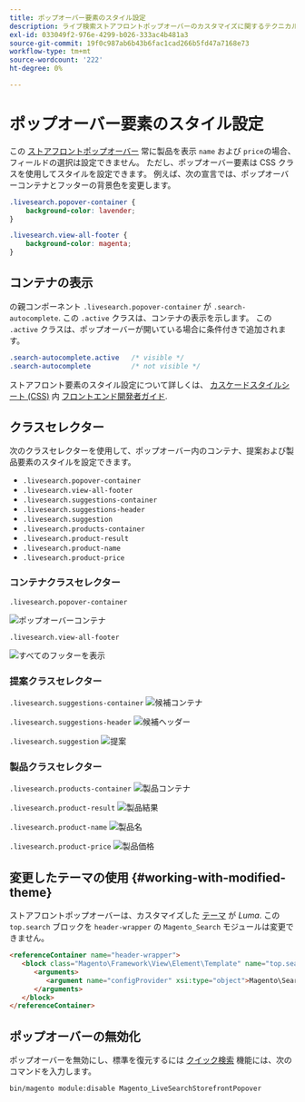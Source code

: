 ```yaml
---
title: ポップオーバー要素のスタイル設定
description: ライブ検索ストアフロントポップオーバーのカスタマイズに関するテクニカルノート。
exl-id: 033049f2-976e-4299-b026-333ac4b481a3
source-git-commit: 19f0c987ab6b43b6fac1cad266b5fd47a7168e73
workflow-type: tm+mt
source-wordcount: '222'
ht-degree: 0%

---
```


# ポップオーバー要素のスタイル設定

この [ストアフロントポップオーバー](storefront-popover.md) 常に製品を表示 `name` および `price`の場合、フィールドの選択は設定できません。 ただし、ポップオーバー要素は CSS クラスを使用してスタイルを設定できます。 例えば、次の宣言では、ポップオーバーコンテナとフッターの背景色を変更します。

```css
.livesearch.popover-container {
    background-color: lavender;
}

.livesearch.view-all-footer {
    background-color: magenta;
}
```

## コンテナの表示

の親コンポーネント `.livesearch.popover-container` が `.search-autocomplete`.  この `.active` クラスは、コンテナの表示を示します。 この `.active` クラスは、ポップオーバーが開いている場合に条件付きで追加されます。

```css
.search-autocomplete.active   /* visible */
.search-autocomplete          /* not visible */
```

ストアフロント要素のスタイル設定について詳しくは、 [カスケードスタイルシート (CSS)](https://devdocs.magento.com/guides/v2.4/frontend-dev-guide/css-topics/css-overview.html) 内 [フロントエンド開発者ガイド](https://devdocs.magento.com/guides/v2.4/frontend-dev-guide/bk-frontend-dev-guide.html).

## クラスセレクター

次のクラスセレクターを使用して、ポップオーバー内のコンテナ、提案および製品要素のスタイルを設定できます。

* `.livesearch.popover-container`
* `.livesearch.view-all-footer`
* `.livesearch.suggestions-container`
* `.livesearch.suggestions-header`
* `.livesearch.suggestion`
* `.livesearch.products-container`
* `.livesearch.product-result`
* `.livesearch.product-name`
* `.livesearch.product-price`

### コンテナクラスセレクター

`.livesearch.popover-container`

![ポップオーバーコンテナ](assets/livesearch-popover-container.png)

`.livesearch.view-all-footer`

![すべてのフッターを表示](assets/livesearch-view-all-footer.png)

### 提案クラスセレクター

`.livesearch.suggestions-container`
![候補コンテナ](assets/livesearch-suggestions-container.png)

`.livesearch.suggestions-header`
![候補ヘッダー](assets/livesearch-suggestions-header.png)

`.livesearch.suggestion`
![提案](assets/livesearch-suggestion.png)

### 製品クラスセレクター

`.livesearch.products-container`
![製品コンテナ](assets/livesearch-product-container.png)

`.livesearch.product-result`
![製品結果](assets/livesearch-product-result.png)

`.livesearch.product-name`
![製品名](assets/livesearch-product-name.png)

`.livesearch.product-price`
![製品価格](assets/livesearch-product-price.png)

## 変更したテーマの使用 {#working-with-modified-theme}

ストアフロントポップオーバーは、カスタマイズした [テーマ](https://devdocs.magento.com/guides/v2.3/frontend-dev-guide/themes/theme-overview.html) が *Luma*. この `top.search` ブロックを `header-wrapper` の `Magento_Search` モジュールは変更できません。

```html
<referenceContainer name="header-wrapper">
   <block class="Magento\Framework\View\Element\Template" name="top.search" as="topSearch" template="Magento_Search::form.mini.phtml">
      <arguments>
         <argument name="configProvider" xsi:type="object">Magento\Search\ViewModel\ConfigProvider</argument>
      </arguments>
   </block>
</referenceContainer>
```

## ポップオーバーの無効化

ポップオーバーを無効にし、標準を復元するには [クイック検索](https://docs.magento.com/user-guide/catalog/search-quick.html) 機能には、次のコマンドを入力します。

```bash
bin/magento module:disable Magento_LiveSearchStorefrontPopover
```
